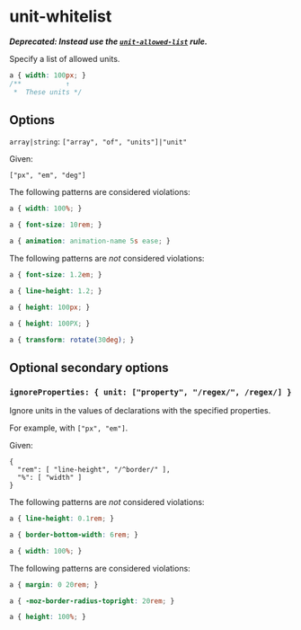 # unit-whitelist

**_Deprecated: Instead use the [`unit-allowed-list`](../unit-allowed-list/README.md) rule._**

Specify a list of allowed units.

<!-- prettier-ignore -->
```css
a { width: 100px; }
/**           ↑
 *  These units */
```

## Options

`array|string`: `["array", "of", "units"]|"unit"`

Given:

```
["px", "em", "deg"]
```

The following patterns are considered violations:

<!-- prettier-ignore -->
```css
a { width: 100%; }
```

<!-- prettier-ignore -->
```css
a { font-size: 10rem; }
```

<!-- prettier-ignore -->
```css
a { animation: animation-name 5s ease; }
```

The following patterns are _not_ considered violations:

<!-- prettier-ignore -->
```css
a { font-size: 1.2em; }
```

<!-- prettier-ignore -->
```css
a { line-height: 1.2; }
```

<!-- prettier-ignore -->
```css
a { height: 100px; }
```

<!-- prettier-ignore -->
```css
a { height: 100PX; }
```

<!-- prettier-ignore -->
```css
a { transform: rotate(30deg); }
```

## Optional secondary options

### `ignoreProperties: { unit: ["property", "/regex/", /regex/] }`

Ignore units in the values of declarations with the specified properties.

For example, with `["px", "em"]`.

Given:

```
{
  "rem": [ "line-height", "/^border/" ],
  "%": [ "width" ]
}
```

The following patterns are _not_ considered violations:

<!-- prettier-ignore -->
```css
a { line-height: 0.1rem; }
```

<!-- prettier-ignore -->
```css
a { border-bottom-width: 6rem; }
```

<!-- prettier-ignore -->
```css
a { width: 100%; }
```

The following patterns are considered violations:

<!-- prettier-ignore -->
```css
a { margin: 0 20rem; }
```

<!-- prettier-ignore -->
```css
a { -moz-border-radius-topright: 20rem; }
```

<!-- prettier-ignore -->
```css
a { height: 100%; }
```
